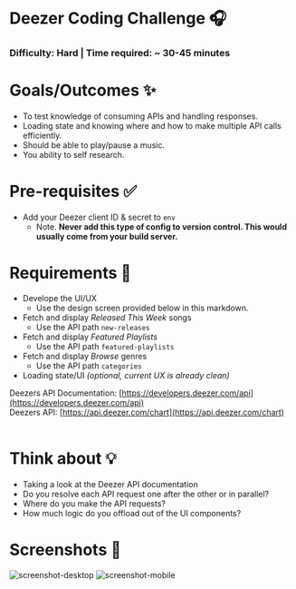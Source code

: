 # Deezer Coding Challenge 🎧

### Difficulty: Hard | Time required: ~ 30-45 minutes

# Goals/Outcomes ✨
- To test knowledge of consuming APIs and handling responses.
- Loading state and knowing where and how to make multiple API calls efficiently.
- Should be able to play/pause a music.
- You ability to self research.

# Pre-requisites ✅
- Add your Deezer client ID & secret to `env`
  - Note. **Never add this type of config to version control. This would usually come from your build server.**

# Requirements 📖
- Develope the UI/UX
  - Use the design screen provided below in this markdown.
- Fetch and display *Released This Week* songs
  - Use the API path `new-releases`
- Fetch and display *Featured Playlists*
  - Use the API path `featured-playlists`
- Fetch and display *Browse* genres
  - Use the API path `categories`
- Loading state/UI *(optional, current UX is already clean)*

Deezers API Documentation: [https://developers.deezer.com/api](https://developers.deezer.com/api)
<br>
Deezers API: [https://api.deezer.com/chart](https://api.deezer.com/chart)
<br>
<br>

# Think about 💡
- Taking a look at the Deezer API documentation
- Do you resolve each API request one after the other or in parallel?
- Where do you make the API requests?
- How much logic do you offload out of the UI components?

<!-- # What's Already Been Done 🏁
- UI/UX for all elements, including previews (mobile responsive)
- A Deezer request helper (`makeRequest.js`) -->

# Screenshots 🌄

![screenshot-desktop](https://puu.sh/GwPLE/3be580156a.png)
![screenshot-mobile](https://puu.sh/GwPLS/0bcb566d23.png)

